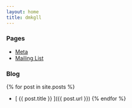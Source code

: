 ```yaml
---
layout: home
title: dmkgll
---
```


### Pages

- [Meta](/)
- [Mailing List](/)

### Blog 

{% for post in site.posts %}
* [ {{ post.title }} ]({{ post.url }})
{% endfor %}
